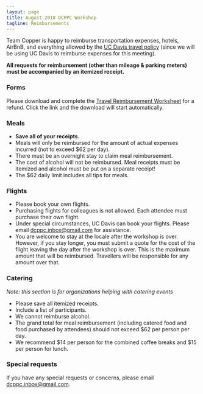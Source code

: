 ```yaml
---
layout: page
title: August 2018 DCPPC Workshop 
tagline: Reimbursements
---
```


Team Copper is happy to reimburse transportation expenses, hotels, AirBnB,
and everything allowed by the [UC Davis travel policy](https://policy.ucop.edu/doc/3420365/BFB-G-28) 
(since we will be using UC Davis to reimburse expenses for this meeting).

**All requests for reimbursement (other than mileage & parking meters)
must be accompanied by an itemized receipt.**

### Forms
Please download and complete the [Travel Reimbursement Worksheet](https://github.com/dcppc/2018-july-workshop/raw/master/docs/TravelReimbursementWorksheet.doc) for a refund. Click the link and the download will start automatically. 

### Meals
- **Save all of your receipts.** 
- Meals will only be reimbursed for the amount of actual expenses incurred (not to exceed $62 per day).
- There must be an overnight stay to claim meal reimbursement.
- The cost of alcohol will not be reimbursed. Meal receipts must be itemized and alcohol must be put on a separate receipt!
- The $62 daily limit includes all tips for meals.

### Flights
- Please book your own flights. 
- Purchasing flights for colleagues is not allowed. Each attendee must purchase their own flight. 
- Under special circumstances, UC Davis can book your flights. Please email <dcppc.inbox@gmail.com> for assistance. 
- You are welcome to stay at the locale after the workshop is over. However, if you stay longer, you must submit a quote for the cost of the flight leaving the day after the workshop is over. This is the maximum amount that will be reimbursed. Travellers will be responsible for any amount over that.

### Catering
_Note: this section is for organizations helping with catering events_
- Please save all itemized receipts. 
- Include a list of participants.
- We cannot reimburse alcohol.
- The grand total for meal reimbursement (including catered food and food purchased by attendees) should not exceed $62 per person per day. 
- We recommend $14 per person for the combined coffee breaks and $15 per person for lunch.

### Special requests
If you have any special requests or concerns, please email <dcppc.inbox@gmail.com>.
